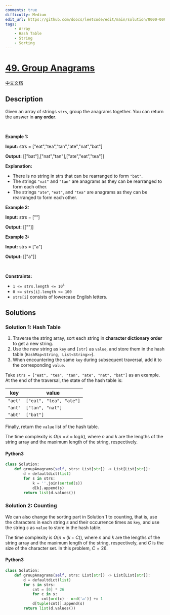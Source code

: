 ```yaml
---
comments: true
difficulty: Medium
edit_url: https://github.com/doocs/leetcode/edit/main/solution/0000-0099/0049.Group%20Anagrams/README_EN.md
tags:
    - Array
    - Hash Table
    - String
    - Sorting
---
```


<!-- problem:start -->

# [49. Group Anagrams](https://leetcode.com/problems/group-anagrams)

[中文文档](/solution/0000-0099/0049.Group%20Anagrams/README.md)

## Description

<!-- description:start -->

<p>Given an array of strings <code>strs</code>, group the <span data-keyword="anagram">anagrams</span> together. You can return the answer in <strong>any order</strong>.</p>

<p>&nbsp;</p>
<p><strong class="example">Example 1:</strong></p>

<div class="example-block">
<p><strong>Input:</strong> <span class="example-io">strs = [&quot;eat&quot;,&quot;tea&quot;,&quot;tan&quot;,&quot;ate&quot;,&quot;nat&quot;,&quot;bat&quot;]</span></p>

<p><strong>Output:</strong> <span class="example-io">[[&quot;bat&quot;],[&quot;nat&quot;,&quot;tan&quot;],[&quot;ate&quot;,&quot;eat&quot;,&quot;tea&quot;]]</span></p>

<p><strong>Explanation:</strong></p>

<ul>
	<li>There is no string in strs that can be rearranged to form <code>&quot;bat&quot;</code>.</li>
	<li>The strings <code>&quot;nat&quot;</code> and <code>&quot;tan&quot;</code> are anagrams as they can be rearranged to form each other.</li>
	<li>The strings <code>&quot;ate&quot;</code>, <code>&quot;eat&quot;</code>, and <code>&quot;tea&quot;</code> are anagrams as they can be rearranged to form each other.</li>
</ul>
</div>

<p><strong class="example">Example 2:</strong></p>

<div class="example-block">
<p><strong>Input:</strong> <span class="example-io">strs = [&quot;&quot;]</span></p>

<p><strong>Output:</strong> <span class="example-io">[[&quot;&quot;]]</span></p>
</div>

<p><strong class="example">Example 3:</strong></p>

<div class="example-block">
<p><strong>Input:</strong> <span class="example-io">strs = [&quot;a&quot;]</span></p>

<p><strong>Output:</strong> <span class="example-io">[[&quot;a&quot;]]</span></p>
</div>

<p>&nbsp;</p>
<p><strong>Constraints:</strong></p>

<ul>
	<li><code>1 &lt;= strs.length &lt;= 10<sup>4</sup></code></li>
	<li><code>0 &lt;= strs[i].length &lt;= 100</code></li>
	<li><code>strs[i]</code> consists of lowercase English letters.</li>
</ul>

<!-- description:end -->

## Solutions

<!-- solution:start -->

### Solution 1: Hash Table

1. Traverse the string array, sort each string in **character dictionary order** to get a new string.
2. Use the new string as `key` and `[str]` as `value`, and store them in the hash table (`HashMap<String, List<String>>`).
3. When encountering the same `key` during subsequent traversal, add it to the corresponding `value`.

Take `strs = ["eat", "tea", "tan", "ate", "nat", "bat"]` as an example. At the end of the traversal, the state of the hash table is:

| key     | value                   |
| ------- | ----------------------- |
| `"aet"` | `["eat", "tea", "ate"]` |
| `"ant"` | `["tan", "nat"] `       |
| `"abt"` | `["bat"] `              |

Finally, return the `value` list of the hash table.

The time complexity is $O(n\times k\times \log k)$, where $n$ and $k$ are the lengths of the string array and the maximum length of the string, respectively.

<!-- tabs:start -->

#### Python3

```python
class Solution:
    def groupAnagrams(self, strs: List[str]) -> List[List[str]]:
        d = defaultdict(list)
        for s in strs:
            k = ''.join(sorted(s))
            d[k].append(s)
        return list(d.values())
```


### Solution 2: Counting

We can also change the sorting part in Solution 1 to counting, that is, use the characters in each string $s$ and their occurrence times as `key`, and use the string $s$ as `value` to store in the hash table.

The time complexity is $O(n\times (k + C))$, where $n$ and $k$ are the lengths of the string array and the maximum length of the string, respectively, and $C$ is the size of the character set. In this problem, $C = 26$.

<!-- tabs:start -->

#### Python3

```python
class Solution:
    def groupAnagrams(self, strs: List[str]) -> List[List[str]]:
        d = defaultdict(list)
        for s in strs:
            cnt = [0] * 26
            for c in s:
                cnt[ord(c) - ord('a')] += 1
            d[tuple(cnt)].append(s)
        return list(d.values())
```
